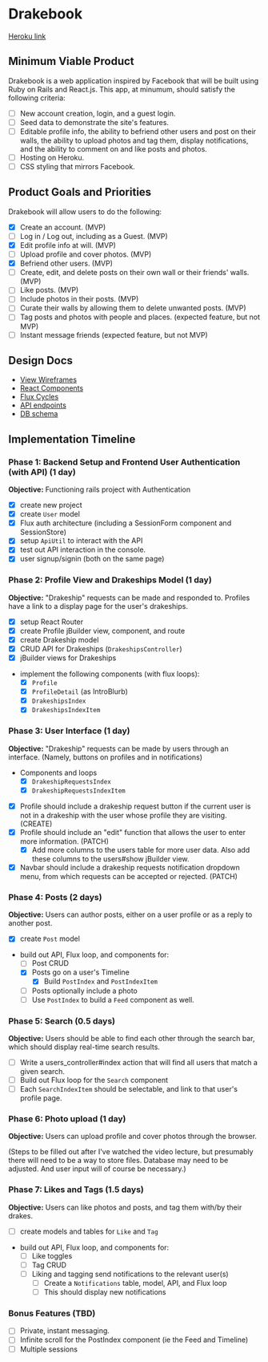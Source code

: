# Drakebook

[Heroku link][heroku]

[heroku]: http://thedrakebook.herokuapp.com/

## Minimum Viable Product

Drakebook is a web application inspired by Facebook that will be built using Ruby on Rails and React.js. This app, at minumum, should satisfy the following criteria:

- [ ] New account creation, login, and a guest login.
- [ ] Seed data to demonstrate the site's features.
- [ ] Editable profile info, the ability to befriend other users and post on their walls, the ability to upload photos and tag them, display notifications, and the ability to comment on and like posts and photos.
- [ ] Hosting on Heroku.
- [ ] CSS styling that mirrors Facebook.

## Product Goals and Priorities

Drakebook will allow users to do the following:

<!-- This is a Markdown checklist. Use it to keep track of your
progress. Put an x between the brackets for a checkmark: [x] -->

- [x] Create an account. (MVP)
- [ ] Log in / Log out, including as a Guest. (MVP)
- [x] Edit profile info at will. (MVP)
- [ ] Upload profile and cover photos. (MVP)
- [x] Befriend other users. (MVP)
- [ ] Create, edit, and delete posts on their own wall or their friends' walls. (MVP)
- [ ] Like posts. (MVP)
- [ ] Include photos in their posts. (MVP)
- [ ] Curate their walls by allowing them to delete unwanted posts. (MVP)
- [ ] Tag posts and photos with people and places. (expected feature, but not MVP)
- [ ] Instant message friends (expected feature, but not MVP)

## Design Docs
* [View Wireframes][views]
* [React Components][components]
* [Flux Cycles][flux-cycles]
* [API endpoints][api-endpoints]
* [DB schema][schema]

[views]: ./mydocs/views.md
[components]: ./mydocs/components.md
[flux-cycles]: ./mydocs/flux-cycles.md
[api-endpoints]: ./mydocs/api-endpoints.md
[schema]: ./mydocs/schema.md

## Implementation Timeline

### Phase 1: Backend Setup and Frontend User Authentication (with API) (1 day)

**Objective:** Functioning rails project with Authentication

- [x] create new project
- [x] create `User` model
- [x] Flux auth architecture (including a SessionForm component and SessionStore)
- [x] setup `ApiUtil` to interact with the API
- [x] test out API interaction in the console.
- [x] user signup/signin (both on the same page)

### Phase 2: Profile View and Drakeships Model (1 day)

**Objective:** "Drakeship" requests can be made and responded to. Profiles
have a link to a display page for the user's drakeships.

- [x] setup React Router
- [x] create Profile jBuilder view, component, and route
- [x] create Drakeship model
- [x] CRUD API for Drakeships (`DrakeshipsController`)
- [x] jBuilder views for Drakeships
- implement the following components (with flux loops):
  - [x] `Profile`
  - [x] `ProfileDetail` (as IntroBlurb)
  - [x] `DrakeshipsIndex`
  - [x] `DrakeshipsIndexItem`

### Phase 3: User Interface (1 day)

**Objective:** "Drakeship" requests can be made by users through an interface.
(Namely, buttons on profiles and in notifications)

- Components and loops
  - [x] `DrakeshipRequestsIndex`
  - [x] `DrakeshipRequestsIndexItem`
- [x] Profile should include a drakeship request button if the current user is not in a drakeship with the user whose profile they are visiting. (CREATE)
- [x] Profile should include an "edit" function that allows the user to enter more information. (PATCH)
  - [x] Add more columns to the users table for more user data. Also add these columns to the users#show jBuilder view.
- [x] Navbar should include a drakeship requests notification dropdown menu, from which requests can be accepted or rejected. (PATCH)

### Phase 4: Posts (2 days)

**Objective:** Users can author posts, either on a user profile or as a reply to another post.

- [x] create `Post` model
- build out API, Flux loop, and components for:
  - [ ] Post CRUD
  - [x] Posts go on a user's Timeline
    - [x] Build `PostIndex` and `PostIndexItem`
  - [ ] Posts optionally include a photo
  - [ ] Use `PostIndex` to build a `Feed` component as well.

### Phase 5: Search (0.5 days)

**Objective:** Users should be able to find each other through the search bar, which should display real-time search results.

- [ ] Write a users_controller#index action that will find all users that match a given search.
- [ ] Build out Flux loop for the `Search` component
- [ ] Each `SearchIndexItem` should be selectable, and link to that user's profile page.

### Phase 6: Photo upload (1 day)
**Objective:** Users can upload profile and cover photos through the browser.

(Steps to be filled out after I've watched the video lecture, but presumably there will need to be a way to store files. Database may need to be adjusted. And user input will of course be necessary.)

### Phase 7: Likes and Tags (1.5 days)

**Objective:** Users can like photos and posts, and tag them with/by their drakes.

- [ ] create models and tables for `Like` and `Tag`
- build out API, Flux loop, and components for:
  - [ ] Like toggles
  - [ ] Tag CRUD
  - [ ] Liking and tagging send notifications to the relevant user(s)
    - [ ] Create a `Notifications` table, model, API, and Flux loop
    - [ ] This should display new notifications

### Bonus Features (TBD)
- [ ] Private, instant messaging.
- [ ] Infinite scroll for the PostIndex component (ie the Feed and Timeline)
- [ ] Multiple sessions

[phase-one]: ./mydocs/phases/phase1.md
[phase-two]: ./mydocs/phases/phase2.md
[phase-three]: ./mydocs/phases/phase3.md
[phase-four]: ./mydocs/phases/phase4.md
[phase-five]: ./mydocs/phases/phase5.md
